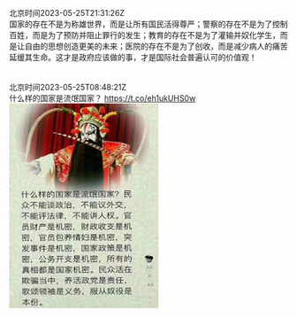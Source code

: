 北京时间2023-05-25T21:31:26Z<br>国家的存在不是为称雄世界，而是让所有国民活得尊严；警察的存在不是为了控制百姓，而是为了预防并阻止罪行的发生；教育的存在不是为了灌输并奴化学生，而是让自由的思想创造更美的未来；医院的存在不是为了创收，而是减少病人的痛苦延缓其生命。这才是政府应该做的事，才是国际社会普遍认可的价值观！<br><br><br>北京时间2023-05-25T08:48:21Z<br>什么样的国家是流氓国家？ https://t.co/eh1ukUHS0w<br><img src='/temp/image/2023/u-Month-5/1661534634839093249_0.jpg' width='270' height='370'><br><br>